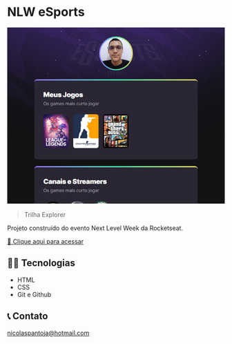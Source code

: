 # NLW eSports

![preview.pnp](./.github/preview.png)
>Trilha Explorer

Projeto construído do evento Next Level Week da Rocketseat.

[ 🔗 Clique aqui para acessar](https://npbandeira.github.io/nlw-esporte-explorer/)

## 🐱‍🏍 Tecnologias

- HTML
- CSS
- Git e Github

## 📞 Contato

nicolaspantoja@hotmail.com

